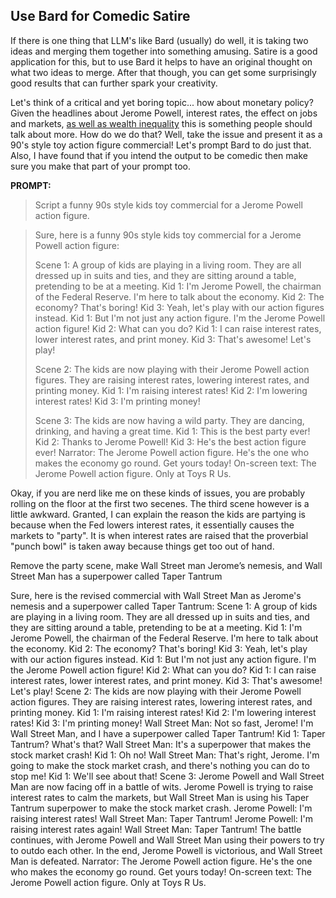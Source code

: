 ## Use Bard for Comedic Satire 

If there is one thing that LLM's like Bard (usually) do well, it is taking two ideas and merging them together into something amusing. Satire is a good application for this, but to use Bard it helps to have an original thought on what two ideas to merge. After that though, you can get some surprisingly good results that can further spark your creativity. 

Let's think of a critical and yet boring topic... how about monetary policy? Given the headlines about Jerome Powell, interest rates, the effect on jobs and markets, [as well as wealth inequality](https://www.youtube.com/watch?v=EpMLAQbSYAw) this is something people should talk about more. How do we do that? Well, take the issue and present it as a 90's style toy action figure commercial! Let's prompt Bard to do just that. Also, I have found that if you intend the output to be comedic then make sure you make that part of your prompt too. 

**PROMPT:**

> Script a funny 90s style kids toy commercial for a Jerome Powell action figure.

>Sure, here is a funny 90s style kids toy commercial for a Jerome Powell action figure:
>
>Scene 1:
>A group of kids are playing in a living room. They are all dressed up in suits and ties, and they are sitting around a table, pretending to be at a meeting.
>Kid 1: I'm Jerome Powell, the chairman of the Federal Reserve. I'm here to talk about the economy.
>Kid 2: The economy? That's boring!
>Kid 3: Yeah, let's play with our action figures instead.
>Kid 1: But I'm not just any action figure. I'm the Jerome Powell action figure!
>Kid 2: What can you do?
>Kid 1: I can raise interest rates, lower interest rates, and print money.
>Kid 3: That's awesome! Let's play!
>
>Scene 2:
>The kids are now playing with their Jerome Powell action figures. They are raising interest rates, lowering interest rates, and printing money.
>Kid 1: I'm raising interest rates!
>Kid 2: I'm lowering interest rates!
>Kid 3: I'm printing money!
>
>Scene 3:
>The kids are now having a wild party. They are dancing, drinking, and having a great time.
>Kid 1: This is the best party ever!
>Kid 2: Thanks to Jerome Powell!
>Kid 3: He's the best action figure ever!
>Narrator: The Jerome Powell action figure. He's the one who makes the economy go round. Get yours today!
>On-screen text: The Jerome Powell action figure. Only at Toys R Us.

Okay, if you are nerd like me on these kinds of issues, you are probably rolling on the floor at the first two secenes. The third scene however is a little awkward. Granted, I can explain the reason the kids are partying is because when the Fed lowers interest rates, it essentially causes the markets to "party". It is when interest rates are raised that the proverbial "punch bowl" is taken away because things get too out of hand. 

Remove the party scene, make Wall Street man Jerome’s nemesis, and Wall Street Man has a superpower called Taper Tantrum   

Sure, here is the revised commercial with Wall Street Man as Jerome's nemesis and a superpower called Taper Tantrum:
Scene 1:
A group of kids are playing in a living room. They are all dressed up in suits and ties, and they are sitting around a table, pretending to be at a meeting.
Kid 1: I'm Jerome Powell, the chairman of the Federal Reserve. I'm here to talk about the economy.
Kid 2: The economy? That's boring!
Kid 3: Yeah, let's play with our action figures instead.
Kid 1: But I'm not just any action figure. I'm the Jerome Powell action figure!
Kid 2: What can you do?
Kid 1: I can raise interest rates, lower interest rates, and print money.
Kid 3: That's awesome! Let's play!
Scene 2:
The kids are now playing with their Jerome Powell action figures. They are raising interest rates, lowering interest rates, and printing money.
Kid 1: I'm raising interest rates!
Kid 2: I'm lowering interest rates!
Kid 3: I'm printing money!
Wall Street Man: Not so fast, Jerome! I'm Wall Street Man, and I have a superpower called Taper Tantrum!
Kid 1: Taper Tantrum? What's that?
Wall Street Man: It's a superpower that makes the stock market crash!
Kid 1: Oh no!
Wall Street Man: That's right, Jerome. I'm going to make the stock market crash, and there's nothing you can do to stop me!
Kid 1: We'll see about that!
Scene 3:
Jerome Powell and Wall Street Man are now facing off in a battle of wits. Jerome Powell is trying to raise interest rates to calm the markets, but Wall Street Man is using his Taper Tantrum superpower to make the stock market crash.
Jerome Powell: I'm raising interest rates!
Wall Street Man: Taper Tantrum!
Jerome Powell: I'm raising interest rates again!
Wall Street Man: Taper Tantrum!
The battle continues, with Jerome Powell and Wall Street Man using their powers to try to outdo each other. In the end, Jerome Powell is victorious, and Wall Street Man is defeated.
Narrator: The Jerome Powell action figure. He's the one who makes the economy go round. Get yours today!
On-screen text: The Jerome Powell action figure. Only at Toys R Us.
